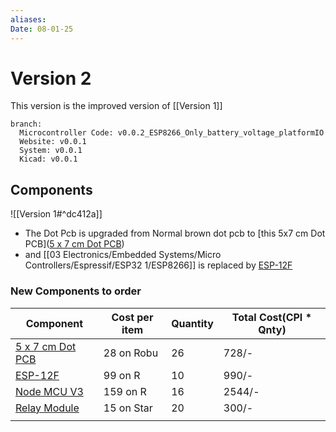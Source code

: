 ```yaml
---
aliases: 
Date: 08-01-25
---
```

# Version 2
This version is the improved version of [[Version 1]] 
```
branch: 
  Microcontroller Code: v0.0.2_ESP8266_Only_battery_voltage_platformIO
  Website: v0.0.1
  System: v0.0.1
  Kicad: v0.0.1 
```


## Components
![[Version 1#^dc412a]]
- The Dot Pcb is upgraded from Normal brown dot pcb to [this 5x7 cm Dot PCB]([5 x 7 cm Dot PCB](https://robu.in/product/5-x-7-cm-universal-pcb-prototype-board-single-sided-2-54mm-hole-pitch/)) 
- and [[03 Electronics/Embedded Systems/Micro Controllers/Espressif/ESP32 1/ESP8266]] is replaced by [ESP-12F](https://robu.in/product/latest-esp-12f-esp8266-wifi-module-ap-station-remote-serial-wireless-iot-board/) 
### New Components to order

| Component                                                                                                          | Cost per item | Quantity | Total Cost(CPI * Qnty) |
| ------------------------------------------------------------------------------------------------------------------ | ------------- | -------- | ---------------------- |
| [5 x 7 cm Dot PCB](https://robu.in/product/5-x-7-cm-universal-pcb-prototype-board-single-sided-2-54mm-hole-pitch/) | 28 on Robu    | 26       | 728/-                  |
| [ESP-12F](https://robu.in/product/latest-esp-12f-esp8266-wifi-module-ap-station-remote-serial-wireless-iot-board/) | 99 on R       | 10       | 990/-                  |
| [Node MCU V3](https://robu.in/product/nodemcu-esp8266-v3-lua-ch340-wifi-dev-board/)                                | 159 on R      | 16       | 2544/-                 |
| [Relay Module]()                                                                                                   | 15 on Star    | 20       | 300/-                  |
|                                                                                                                    |               |          |                        |